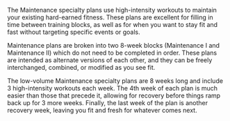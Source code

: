 The Maintenance specialty plans use high-intensity workouts to maintain your existing hard-earned fitness. These plans are excellent for filling in time between training blocks, as well as for when you want to stay fit and fast without targeting specific events or goals. 

Maintenance plans are broken into two 8-week blocks (Maintenance I and Maintenance II) which do not need to be completed in order. These plans are intended as alternate versions of each other, and they can be freely interchanged, combined, or modified as you see fit.

The low-volume Maintenance specialty plans are 8 weeks long and include 3 high-intensity workouts each week. The 4th week of each plan is much easier than those that precede it, allowing for recovery before things ramp back up for 3 more weeks. Finally, the last week of the plan is another recovery week, leaving you fit and fresh for whatever comes next.
